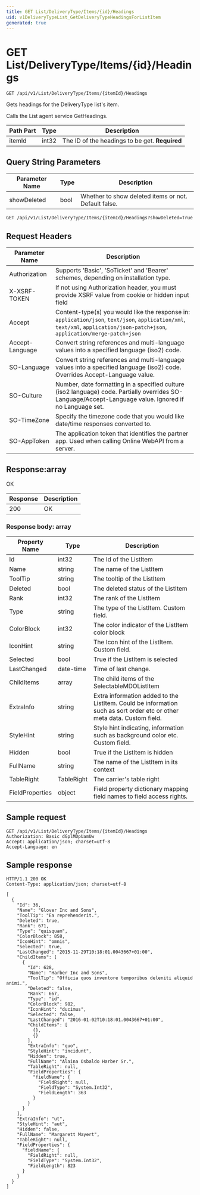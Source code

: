 ```yaml
---
title: GET List/DeliveryType/Items/{id}/Headings
uid: v1DeliveryTypeList_GetDeliveryTypeHeadingsForListItem
generated: true
---
```


# GET List/DeliveryType/Items/{id}/Headings

```http
GET /api/v1/List/DeliveryType/Items/{itemId}/Headings
```

Gets headings for the DeliveryType list's item.


Calls the List agent service GetHeadings.





| Path Part | Type | Description |
|-----------|------|-------------|
| itemId | int32 | The ID of the headings to be get. **Required** |


## Query String Parameters

| Parameter Name | Type |  Description |
|----------------|------|--------------|
| showDeleted | bool |  Whether to show deleted items or not. Default false. |

```http
GET /api/v1/List/DeliveryType/Items/{itemId}/Headings?showDeleted=True
```


## Request Headers

| Parameter Name | Description |
|----------------|-------------|
| Authorization  | Supports 'Basic', 'SoTicket' and 'Bearer' schemes, depending on installation type. |
| X-XSRF-TOKEN   | If not using Authorization header, you must provide XSRF value from cookie or hidden input field |
| Accept         | Content-type(s) you would like the response in: `application/json`, `text/json`, `application/xml`, `text/xml`, `application/json-patch+json`, `application/merge-patch+json` |
| Accept-Language | Convert string references and multi-language values into a specified language (iso2) code. |
| SO-Language | Convert string references and multi-language values into a specified language (iso2) code. Overrides Accept-Language value. |
| SO-Culture | Number, date formatting in a specified culture (iso2 language) code. Partially overrides SO-Language/Accept-Language value. Ignored if no Language set. |
| SO-TimeZone | Specify the timezone code that you would like date/time responses converted to. |
| SO-AppToken | The application token that identifies the partner app. Used when calling Online WebAPI from a server. |


## Response:array

OK

| Response | Description |
|----------------|-------------|
| 200 | OK |

### Response body: array

| Property Name | Type |  Description |
|----------------|------|--------------|
| Id | int32 | The Id of the ListItem |
| Name | string | The name of the ListItem |
| ToolTip | string | The tooltip of the ListItem |
| Deleted | bool | The deleted status of the ListItem |
| Rank | int32 | The rank of the ListItem |
| Type | string | The type of the ListItem. Custom field. |
| ColorBlock | int32 | The color indicator of the ListItem color block |
| IconHint | string | The Icon hint of the ListItem. Custom field. |
| Selected | bool | True if the ListItem is selected |
| LastChanged | date-time | Time of last change. |
| ChildItems | array | The child items of the SelectableMDOListItem |
| ExtraInfo | string | Extra information added to the ListItem. Could be information such as sort order etc or other meta data. Custom field. |
| StyleHint | string | Style hint indicating, information such as background color etc. Custom field. |
| Hidden | bool | True if the ListItem is hidden |
| FullName | string | The name of the ListItem in its context |
| TableRight | TableRight | The carrier's table right |
| FieldProperties | object | Field property dictionary mapping field names to field access rights. |

## Sample request

```http!
GET /api/v1/List/DeliveryType/Items/{itemId}/Headings
Authorization: Basic dGplMDpUamUw
Accept: application/json; charset=utf-8
Accept-Language: en
```

## Sample response

```http_
HTTP/1.1 200 OK
Content-Type: application/json; charset=utf-8

[
  {
    "Id": 36,
    "Name": "Glover Inc and Sons",
    "ToolTip": "Ea reprehenderit.",
    "Deleted": true,
    "Rank": 671,
    "Type": "quisquam",
    "ColorBlock": 858,
    "IconHint": "omnis",
    "Selected": true,
    "LastChanged": "2015-11-29T10:18:01.0043667+01:00",
    "ChildItems": [
      {
        "Id": 628,
        "Name": "Harber Inc and Sons",
        "ToolTip": "Officia quos inventore temporibus deleniti aliquid animi.",
        "Deleted": false,
        "Rank": 667,
        "Type": "id",
        "ColorBlock": 982,
        "IconHint": "ducimus",
        "Selected": false,
        "LastChanged": "2016-01-02T10:18:01.0043667+01:00",
        "ChildItems": [
          {},
          {}
        ],
        "ExtraInfo": "quo",
        "StyleHint": "incidunt",
        "Hidden": true,
        "FullName": "Alaina Osbaldo Harber Sr.",
        "TableRight": null,
        "FieldProperties": {
          "fieldName": {
            "FieldRight": null,
            "FieldType": "System.Int32",
            "FieldLength": 363
          }
        }
      }
    ],
    "ExtraInfo": "ut",
    "StyleHint": "aut",
    "Hidden": false,
    "FullName": "Margarett Mayert",
    "TableRight": null,
    "FieldProperties": {
      "fieldName": {
        "FieldRight": null,
        "FieldType": "System.Int32",
        "FieldLength": 823
      }
    }
  }
]
```